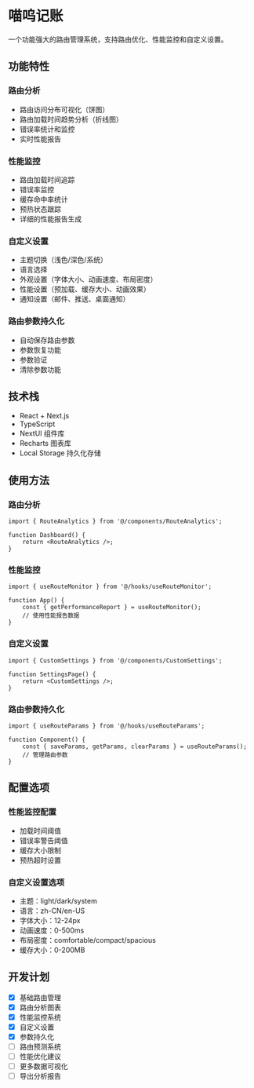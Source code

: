# 喵呜记账

一个功能强大的路由管理系统，支持路由优化、性能监控和自定义设置。

## 功能特性

### 路由分析
- 路由访问分布可视化（饼图）
- 路由加载时间趋势分析（折线图）
- 错误率统计和监控
- 实时性能报告

### 性能监控
- 路由加载时间追踪
- 错误率监控
- 缓存命中率统计
- 预热状态跟踪
- 详细的性能报告生成

### 自定义设置
- 主题切换（浅色/深色/系统）
- 语言选择
- 外观设置（字体大小、动画速度、布局密度）
- 性能设置（预加载、缓存大小、动画效果）
- 通知设置（邮件、推送、桌面通知）

### 路由参数持久化
- 自动保存路由参数
- 参数恢复功能
- 参数验证
- 清除参数功能

## 技术栈

- React + Next.js
- TypeScript
- NextUI 组件库
- Recharts 图表库
- Local Storage 持久化存储

## 使用方法

### 路由分析
```tsx
import { RouteAnalytics } from '@/components/RouteAnalytics';

function Dashboard() {
    return <RouteAnalytics />;
}
```

### 性能监控
```tsx
import { useRouteMonitor } from '@/hooks/useRouteMonitor';

function App() {
    const { getPerformanceReport } = useRouteMonitor();
    // 使用性能报告数据
}
```

### 自定义设置
```tsx
import { CustomSettings } from '@/components/CustomSettings';

function SettingsPage() {
    return <CustomSettings />;
}
```

### 路由参数持久化
```tsx
import { useRouteParams } from '@/hooks/useRouteParams';

function Component() {
    const { saveParams, getParams, clearParams } = useRouteParams();
    // 管理路由参数
}
```

## 配置选项

### 性能监控配置
- 加载时间阈值
- 错误率警告阈值
- 缓存大小限制
- 预热超时设置

### 自定义设置选项
- 主题：light/dark/system
- 语言：zh-CN/en-US
- 字体大小：12-24px
- 动画速度：0-500ms
- 布局密度：comfortable/compact/spacious
- 缓存大小：0-200MB

## 开发计划

- [x] 基础路由管理
- [x] 路由分析图表
- [x] 性能监控系统
- [x] 自定义设置
- [x] 参数持久化
- [ ] 路由预测系统
- [ ] 性能优化建议
- [ ] 更多数据可视化
- [ ] 导出分析报告 